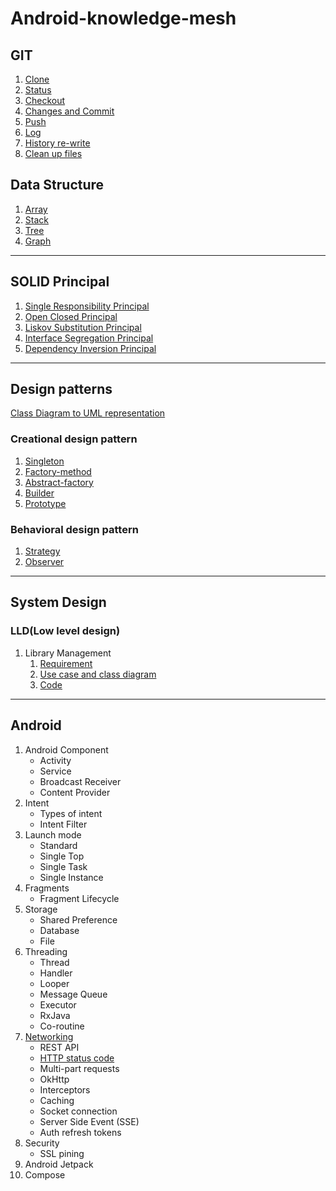 # Android-knowledge-mesh

## GIT
1. [Clone](/git/git.md#clone)
2. [Status](/git/git.md#status)
3. [Checkout](/git/git.md#checkout)
4. [Changes and Commit](/git/git.md#changes-and-commit)
5. [Push](/git/git.md#Push)
6. [Log](/git/git.md#Log)
7. [History re-write](/git/git.md#History-re-write)
8. [Clean up files](/git/git.md#Clean-up-files)

## Data Structure

1. [Array](data_structure/array/array.md)
2. [Stack](data_structure/stack/stack.md)
3. [Tree](data_structure/tree/tree.md)
4. [Graph](data_structure/graph/graph.md)

---

## SOLID Principal

1. [Single Responsibility Principal](solid_principal/single_responsibility_principal.md)
2. [Open Closed Principal](solid_principal/open_closed_principal.md)
3. [Liskov Substitution Principal](solid_principal/liskov_substitution_principal.md)
4. [Interface Segregation Principal](solid_principal/interface_segregation_principal.md)
5. [Dependency Inversion Principal](solid_principal/dependency_inversion_principal.md)

---

## Design patterns

[Class Diagram to UML representation](design_patterns/class_uml/class_uml_relationship.md) 

### Creational design pattern

1. [Singleton](design_patterns/creational/singletone/singletone.md)
2. [Factory-method](design_patterns/creational/factory/factory_method.md)
3. [Abstract-factory](design_patterns/creational/abstract_factory/abstract_factory.md)
4. [Builder](design_patterns/creational/builder/builder.md)
5. [Prototype](design_patterns/creational/prototype/prototype.md)

### Behavioral design pattern
1. [Strategy](design_patterns/behavioral/strategy/strategy.md)
2. [Observer](design_patterns/behavioral/observer/observer.md)
---

## System Design

### LLD(Low level design)

1. Library Management
    1. [Requirement](system_design/lld/library_management/requirment.md)
    2. [Use case and class diagram](system_design/lld/library_management/usercase_class_diagram.md)
    3. [Code](system_design/lld/library_management/code.md)

---
## Android
1. Android Component
   - Activity
   - Service
   - Broadcast Receiver
   - Content Provider
2. Intent
   - Types of intent
   - Intent Filter
3. Launch mode
   - Standard
   - Single Top
   - Single Task
   - Single Instance
4. Fragments
   - Fragment Lifecycle
5. Storage
   - Shared Preference
   - Database
   - File
6. Threading
   - Thread
   - Handler
   - Looper
   - Message Queue
   - Executor
   - RxJava
   - Co-routine
7. [Networking](android/networking/networking.md)
   - REST API
   - [HTTP status code](android/networking/networking.md#http-status-code)
   - Multi-part requests
   - OkHttp
   - Interceptors
   - Caching
   - Socket connection
   - Server Side Event (SSE)
   - Auth refresh tokens
8. Security 
   - SSL pining  
9. Android Jetpack
10. Compose


   